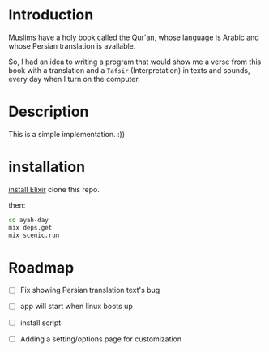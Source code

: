 # Introduction

Muslims have a holy book called the Qur'an, whose language is Arabic and whose Persian translation is available.

So, I had an idea to writing a program that would show me a verse from this book with a translation and a `Tafsir` (Interpretation)  in texts and sounds, every day when I turn on the computer.

# Description

This is a simple implementation. :))

# installation

[install Elixir](https://elixir-lang.org/install.html)
clone this repo.

then:

```bash
cd ayah-day
mix deps.get
mix scenic.run
```

# Roadmap

* [ ] Fix showing Persian translation text's bug
* [ ] app will start when linux boots up
* [ ] install script
* [ ] Adding a setting/options page for customization

